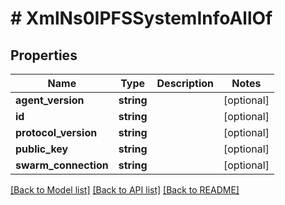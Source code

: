 # # XmlNs0IPFSSystemInfoAllOf

## Properties

Name | Type | Description | Notes
------------ | ------------- | ------------- | -------------
**agent_version** | **string** |  | [optional]
**id** | **string** |  | [optional]
**protocol_version** | **string** |  | [optional]
**public_key** | **string** |  | [optional]
**swarm_connection** | **string** |  | [optional]

[[Back to Model list]](../../README.md#models) [[Back to API list]](../../README.md#endpoints) [[Back to README]](../../README.md)
